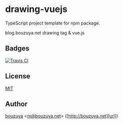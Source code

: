 # drawing-vuejs

TypeScript project template for npm package.

blog.bouzuya.net drawing tag & vue.js

## Badges

[![Travis CI][travis-ci-badge]][travis-ci]

[travis-ci-badge]: https://img.shields.io/travis/bouzuya/drawing-vuejs.svg
[travis-ci]: https://travis-ci.org/bouzuya/drawing-vuejs

## License

[MIT](LICENSE)

## Author

[bouzuya][user] &lt;[m@bouzuya.net][email]&gt; ([http://bouzuya.net][url])

[user]: https://github.com/bouzuya
[email]: mailto:m@bouzuya.net
[url]: http://bouzuya.net
